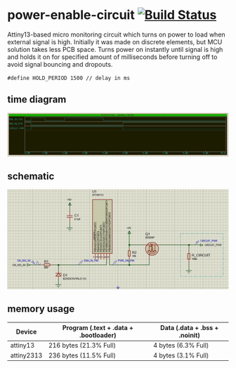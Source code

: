 # power-enable-circuit [![Build Status](https://api.travis-ci.org/latonita/power-enable-circuit.svg?branch=master)](https://travis-ci.org/latonita/power-enable-circuit)

Attiny13-based micro monitoring circuit which turns on power to load when external signal is high.
Initially it was made on discrete elements, but MCU solution takes less PCB space.
Turns power on instantly until signal is high and holds it on for specified amount of milliseconds before turning off to avoid signal bouncing and dropouts.
```
#define HOLD_PERIOD 1500 // delay in ms
```
## time diagram
![Signal analysis](https://raw.githubusercontent.com/latonita/power-enable-circuit/master/pic/analysis.JPG)

## schematic
![Circuit schematics](https://raw.githubusercontent.com/latonita/power-enable-circuit/master/pic/schematic.jpg)

## memory usage
| Device     | Program (.text + .data + .bootloader) | Data (.data + .bss + .noinit) |
|------------|---------------------------------------|-------------------------------|
| attiny13   |        216 bytes (21.3% Full)         |      4 bytes (6.3% Full)      |
| attiny2313 |        236 bytes (11.5% Full)         |      4 bytes (3.1% Full)      |
